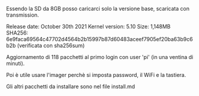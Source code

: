 
Essendo la SD da 8GB posso caricarci solo la versione base, scaricata con transmission.

Release date: October 30th 2021
Kernel version: 5.10
Size: 1,148MB
SHA256: 6e9faca69564c47702d4564b2b15997b87d60483aceef7905ef20ba63b9c6b2b (verificata con sha256sum)

Aggiornamento di 118 pacchetti al primo login con user 'pi' (in una ventina di minuti).

Poi è utile usare l'imager perchè si imposta password, il WiFi e la tastiera.

Gli altri pacchetti da installare sono nel file install.md

